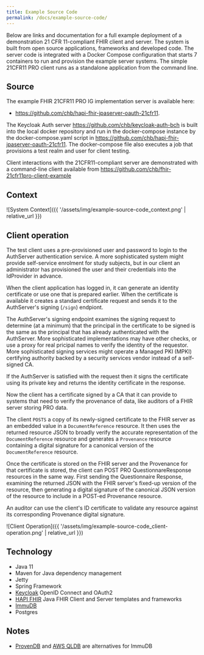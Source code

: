 ```yaml
---
title: Example Source Code
permalink: /docs/example-source-code/
---
```


Below are links and documentation for a full example deployment of a demonstration 21 CFR 11-compliant FHIR client and server. The system is built from open source applications, frameworks and developed code. The server code is integrated with a Docker Compose configuration that starts 7 containers to run and provision the example server systems. The simple 21CFR11 PRO client runs as a standalone application from the command line.

## Source

The example FHIR 21CFR11 PRO IG implementation server is available here: 

 * <https://github.com/chb/hapi-fhir-jpaserver-oauth-21cfr11>. 

The Keycloak Auth server <https://github.com/chb/keycloak-auth-bch> is built into the local docker repository and run in the docker-compose instance by the docker-compose.yaml script in <https://github.com/chb/hapi-fhir-jpaserver-oauth-21cfr11>. The docker-compose file also executes a job that provisions a test realm and user for client testing. 

Client interactions with the 21CFR11-compliant server are demonstrated with a command-line client available from <https://github.com/chb/fhir-21cfr11pro-client-example>  

## Context

![System Context]({{ '/assets/img/example-source-code_context.png' | relative_url }})

## Client operation

The test client uses a pre-provisioned user and password to login to the AuthServer authentication service. A more sophisticated system might provide self-service enrolment for study subjects, but in our client an administrator has provisioned the user and their credentials into the IdProvider in advance.

When the client application has logged in, it can generate an identity certificate or use one that is prepared earlier. When the certificate is available it creates a standard certificate request and sends it to the AuthServer's signing (`/sign`) endpiont.

The AuthServer's signing endpoint examines the signing request to determine (at a minimum) that the principal in the certificate to be signed is the same as the principal that has already authenticated with the AuthServer. More sophisticated implementations may have other checks, or use a proxy for real pricipal names to verify the identity of the requestor.
More sophisticated signing services might operate a Managed PKI (MPKI) certifying authority backed by a security services vendor instead of a self-signed CA.

If the AuthServer is satisfied with the request then it signs the certificate using its private key and returns the identity certificate in the response.

Now the client has a certificate signed by a CA that it can provide to systems that need to verify the provenance of data, like auditors of a FHIR server storing PRO data.

The client `POSTS` a copy of its newly-signed certificate to the FHIR server as an embedded value in a `DocumentReference` resource. It then uses the returned resource JSON to broadly verify the accurate representation of the `DocumentReference` resource and generates a `Provenance` resource containing a digital signature for a canonical version of the `DocumentReference` resource.

Once the certificate is stored on the FHIR server and the Provenance for that certificate is stored, the client can POST PRO QuestionnareResponse resources in the same way. First sending the Questionnaire Response, examining the returned JSON with the FHIR server's fixed-up version of the resource, then generating a digital signature of the canonical JSON version of the resource to include in a POST-ed Provenance resource.

An auditor can use the client's ID certificate to validate any resource against its corresponding Provenance digital signature.

![Client Operation]({{ '/assets/img/example-source-code_client-operation.png' | relative_url }})

## Technology
- Java 11
- Maven for Java dependency management
- Jetty
- Spring Framework
- [Keycloak](https://www.keycloak.org) OpenID Connect and OAuth2
- [HAPI FHIR](https://hapifhir.io/) Java FHIR Client and Server templates and frameworks
- [ImmuDB](https://immudb.io) 
- Postgres

## Notes
- [ProvenDB](https://www.provendb.com) and [AWS QLDB](https://aws.amazon.com/qldb/) are alternatives for ImmuDB
